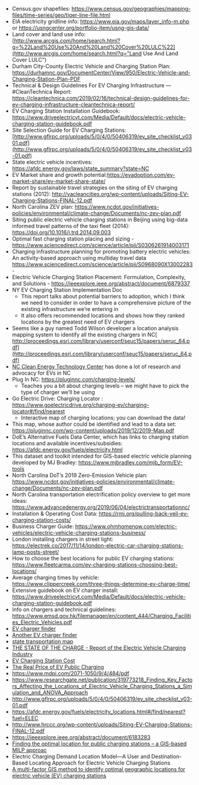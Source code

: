 - Census.gov shapefiles: https://www.census.gov/geographies/mapping-files/time-series/geo/tiger-line-file.html
- EIA electricity gridline info: https://www.eia.gov/maps/layer_info-m.php or https://usngcenter.org/portfolio-item/usng-gis-data/
- Land cover and land use info: [http://www.arcgis.com/home/search.html?q=%22Land%20Use%20And%20Land%20Cover%20LULC%22](http://www.arcgis.com/home/search.html?q="Land Use And Land Cover LULC")
- Durham City-County Electric Vehicle and Charging Station Plan: https://durhamnc.gov/DocumentCenter/View/950/Electric-Vehicle-and-Charging-Station-Plan-PDF
- Technical & Design Guidelines For EV Charging Infrastructure — #CleanTechnica Report: https://cleantechnica.com/2019/02/16/technical-design-guidelines-for-ev-charging-infrastructure-cleantechnica-report/
- EV Charging Station Installation Guidebook: https://www.driveelectricvt.com/Media/Default/docs/electric-vehicle-charging-station-guidebook.pdf 
-  Site Selection Guide for EV Charging Stations: [http://www.gflrpc.org/uploads/5/0/4/0/50406319/ev_site_checklist_v0301.pdf](http://www.gflrpc.org/uploads/5/0/4/0/50406319/ev_site_checklist_v03-01.pdf)
-  State electric vehicle incentives: https://afdc.energy.gov/laws/state_summary?state=NC
-  EV Market share and growth potential:https://evadoption.com/ev-market-share/ev-market-share-state/
- Report by sustainable travel strategies on the siting of EV charging stations (2012): http://vacleancities.org/wp-content/uploads/Siting-EV-Charging-Stations-FINAL-12.pdf
- North Carolina ZEV plan: https://www.ncdot.gov/initiatives-policies/environmental/climate-change/Documents/nc-zev-plan.pdf
- Siting public electric vehicle charging stations in Beijing using big-data informed travel patterns of the taxi fleet (2014): https://doi.org/10.1016/j.trd.2014.09.003
- Optimal fast charging station placing and sizing - https://www.sciencedirect.com/science/article/pii/S0306261914003171
- Charging infrastructure planning for promoting battery electric vehicles: An activity-based approach using multiday travel data https://www.sciencedirect.com/science/article/pii/S0968090X13002283 -
- Electric Vehicle Charging Station Placement: Formulation, Complexity, and Solutions - https://ieeexplore.ieee.org/abstract/document/6879337
- NY EV Charging Station Implementation Doc 
  - This report talks about potential barriers to adoption, which I think we  need to consider in order to have a comprehensive picture of the  existing infrastructure we’re entering in
  - It also offers recommended locations and shows how they ranked locations by the greatest need of EV chargers
- Seems like a guy named Todd Wilson developer a location analysis mapping system to identify all the existing chargers in NC[ http://proceedings.esri.com/library/userconf/seuc15/papers/seruc_64.pdf](http://proceedings.esri.com/library/userconf/seuc15/papers/seruc_64.pdf)
- [NC Clean Energy Technology Center](https://nccleantech.ncsu.edu/2019/11/06/the-50-states-of-electric-vehicles-states-consider-a-variety-of-utility-led-transportation-electrification-initiatives-in-q3-2019/) has done a lot of research and advocacy for EVs in NC
- Plug In NC: https://pluginnc.com/charging-levels/
  - Teaches you a bit about charging levels – we might have to pick the type of charger we’ll be using
- Go Electric Drive: Charging Locator : https://www.goelectricdrive.org/charging-ev/charging-locator#/find/nearest
  - Interactive map of charging locations; you can download the data!
- This map, whose author could be identified and lead to a data set: https://pluginnc.com/wp-content/uploads/2019/12/2019-Map.pdf
- DoE’s Alternative Fuels Data Center, which has links to charging station locations and available incentives/subsidies: https://afdc.energy.gov/fuels/electricity.html
- This dataset and toolkit intended for GIS-based electric vehicle planning developed by MJ Bradley: https://www.mjbradley.com/mjb_form/EV-tools
- North Carolina DoT’s 2019 Zero-Emission Vehicle plan: https://www.ncdot.gov/initiatives-policies/environmental/climate-change/Documents/nc-zev-plan.pdf
- North Carolina transportation electrification policy overview to get more ideas: https://www.advancedenergy.org/2019/06/04/electrictransportationnc/
- Installation & Operating Cost Data: https://rmi.org/pulling-back-veil-ev-charging-station-costs/
- Business Charger Guide: https://www.ohmhomenow.com/electric-vehicles/electric-vehicle-charging-stations-business/ 
- London installing chargers in street light: https://electrek.co/2017/11/14/london-electric-car-charging-stations-lamp-posts-street/ 
- How to choose the best locations for public EV charging stations: https://www.fleetcarma.com/ev-charging-stations-choosing-best-locations/ 
- Average charging times by vehicle: https://www.clippercreek.com/three-things-determine-ev-charge-time/ 
- Extensive guidebook on EV charger install: https://www.driveelectricvt.com/Media/Default/docs/electric-vehicle-charging-station-guidebook.pdf 
- Info on chargers and technical guidelines: https://www.emsd.gov.hk/filemanager/en/content_444/Charging_Facilities_Electric_Vehicles.pdf 
- [EV charger finder](https://na.chargepoint.com/charge_point)
- [Another EV charger finder](https://www.plugshare.com/)
- [state transportation map](https://www.ncdot.gov/travel-maps/maps/Pages/state-transportation-map.aspx)
- [THE STATE OF THE CHARGE - Report of the Electric Vehicle Charging Industry](http://www.evassociation.org/stateofthecharge.html)
- [EV Charging Station Cost](https://www.ohmhomenow.com/electric-vehicles/ev-charging-station-cost/)
- [The Real Price of EV Public Charging](https://www.plugincars.com/guide-to-public-charging-costs.html)
- https://www.mdpi.com/2071-1050/9/4/484/pdf 
- https://www.researchgate.net/publication/319773218_Finding_Key_Factors_Affecting_the_Locations_of_Electric_Vehicle_Charging_Stations_a_Simulation_and_ANOVA_Approach
- http://www.gflrpc.org/uploads/5/0/4/0/50406319/ev_site_checklist_v03-01.pdf
- https://afdc.energy.gov/fuels/electricity_locations.html#/find/nearest?fuel=ELEC
- http://www.hrccc.org/wp-content/uploads/Siting-EV-Charging-Stations-FINAL-12.pdf
- https://ieeexplore.ieee.org/abstract/document/6183283
-  [Finding the optimal location for public charging stations – a GIS-based MILP approac](https://www.sciencedirect.com/science/article/pii/S1876610219300803)
- Electric Charging Demand Location Model—A User and Destination-Based Locating Approach for Electric Vehicle Charging Stations
- [A multi-factor GIS method to identify optimal geographic locations for electric vehicle (EV) charging stations](https://www.proc-int-cartogr-assoc.net/1/127/2018/ica-proc-1-127-2018.pdf)